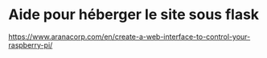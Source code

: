 # Aide pour héberger le site sous flask
https://www.aranacorp.com/en/create-a-web-interface-to-control-your-raspberry-pi/

